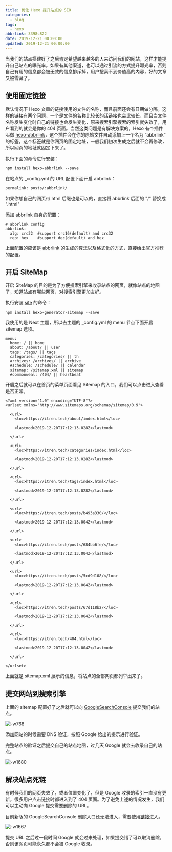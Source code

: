 ```yaml
---
title: 优化 Hexo 提升站点的 SEO
categories:
  - blog
tags:
  - hexo
abbrlink: 3398c822
date: 2019-12-21 00:00:00
updated: 2019-12-21 00:00:00
---
```


当我们的站点搭建好了之后肯定希望越来越多的人来访问我们的网站，这样才能提升自己站点的曝光率。如果有其他渠道，也可以通过引流的方式提升曝光率，否则自己有用的信息都会被无效的信息排斥掉，用户搜索不到价值高的内容，好的文章又被雪藏了。

<!--more-->

## 使用固定链接

默认情况下 Hexo 文章的链接使用的文件的名称，而且前面还会有日期做分隔。这样的链接有两个问题，一个是文件的名称比较长的话链接也会比较长，而且当文件名称发生变化时自己的链接也会发生变化，原来搜索引擎搜索的索引就失效了，用户看到的就会是你的 404 页面。当然这类问题是有解决方案的，Hexo 有个插件叫做 [hexo-abbrlink](https://github.com/rozbo/hexo-abbrlink)，这个插件会在你的原始文件自动添加上一个名为 ”abbrlink“ 的标签，这个标签就是你网页的固定地址，一般我们初次生成之后就不会再修改，所以网页的地址就固定下来了。

执行下面的命令进行安装：

```
npm install hexo-abbrlink --save
```

在站点的 _config.yml 的 URL 配置下面开启 abbrlink：

```
permalink: posts/:abbrlink/
```

如果你想自己的网页带 html 后缀也是可以的，直接将 abbrlink 后面的 "/" 替换成 ".html"

添加 abbrlink 自身的配置：

```
# abbrlink config
abbrlink:
  alg: crc32  #support crc16(default) and crc32
  rep: hex    #support dec(default) and hex
```

上面配置的应该是 abbrlink 的生成的算法以及格式化的方式，直接给出官方推荐的配置。

## 开启 SiteMap

开启 SiteMap 的目的是为了方便搜索引擎来收录站点的网页，就像站点的地图了，知道站点有哪些网页，对搜索引擎更加友好。

执行安装 [site](https://github.com/hexojs/hexo-generator-sitemap) 的命令：

```
npm install hexo-generator-sitemap --save
```

我使用的是 Next 主题，所以去主题的 _config.yml 的 menu 节点下面开启 sitemap 选项。

```
menu:
  home: / || home
  about: /about/ || user
  tags: /tags/ || tags
  categories: /categories/ || th
  archives: /archives/ || archive
  #schedule: /schedule/ || calendar
  sitemap: /sitemap.xml || sitemap
  #commonweal: /404/ || heartbeat
```

开启之后就可以在首页的菜单页面看见 Sitemap 的入口，我们可以点击进入查看是否正常。

```
<?xml version="1.0" encoding="UTF-8"?>
<urlset xmlns="http://www.sitemaps.org/schemas/sitemap/0.9">
  
  <url>
    <loc>https://itren.tech/about/index.html</loc>
    
    <lastmod>2019-12-20T17:12:13.028Z</lastmod>
    
  </url>
  
  <url>
    <loc>https://itren.tech/categories/index.html</loc>
    
    <lastmod>2019-12-20T17:12:13.028Z</lastmod>
    
  </url>
  
  <url>
    <loc>https://itren.tech/tags/index.html</loc>
    
    <lastmod>2019-12-20T17:12:13.028Z</lastmod>
    
  </url>
  
  <url>
    <loc>https://itren.tech/posts/b493a330/</loc>
    
    <lastmod>2019-12-20T17:12:13.004Z</lastmod>
    
  </url>
  
  <url>
    <loc>https://itren.tech/posts/684bb6fe/</loc>
    
    <lastmod>2019-12-20T17:12:13.004Z</lastmod>
    
  </url>
  
  <url>
    <loc>https://itren.tech/posts/5cd9d108/</loc>
    
    <lastmod>2019-12-20T17:12:13.004Z</lastmod>
    
  </url>
  
  <url>
    <loc>https://itren.tech/posts/67d118b2/</loc>
    
    <lastmod>2019-12-20T17:12:13.004Z</lastmod>
    
  </url>
  
  <url>
    <loc>https://itren.tech/404.html</loc>
    
    <lastmod>2019-12-20T17:12:13.004Z</lastmod>
    
  </url>
  
</urlset>
```

上面就是 sitemap.xml 展示的信息，将站点的全部网页都列举出来了。

## 提交网站到搜索引擎

上面的 sitemap 配置好了之后就可以向 [GoogleSearchConsole](https://search.google.com) 提交我们的站点。

![-w768](https://www.itren.tech/2019/15768975014334.jpg)

添加网站的时候需要 DNS 验证，按照 Google 给出的提示进行验证。

完整站点的验证之后提交自己的站点地图，过几天 Google 就会去收录自己的站点。

![-w1680](https://www.itren.tech/2019/15768976661719.jpg)

## 解决站点死链

有时候我们的网页失效了，或者位置变化了，但是 Google 收录的索引一直没有更新，很多用户点击链接时都进入到了 404 页面。为了避免上述的情况发生，我们可以主动向 Google 提交需要删除的 URL。

目前新版的 GoogleSearchConsole 删除入口还无法进入，需要使用[链接](https://www.google.com/webmasters/tools/removals)进入。

![-w1667](https://www.itren.tech/2019/15768979348245.jpg)

提交 URL 之后过一段时间 Google 就会过来处理，如果提交错了可以取消删除，否则该网页可能永久都不会被 Google 收录。